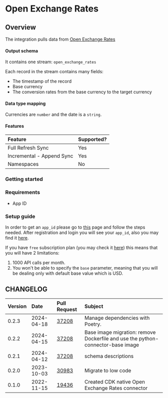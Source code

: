 # Open Exchange Rates

## Overview

The integration pulls data from [Open Exchange Rates](https://openexchangerates.org/)

#### Output schema

It contains one stream: `open_exchange_rates`

Each record in the stream contains many fields:

* The timestamp of the record
* Base currency
* The conversion rates from the base currency to the target currency

#### Data type mapping

Currencies are `number` and the date is a `string`.

#### Features

| Feature | Supported? |
| :--- | :--- |
| Full Refresh Sync | Yes |
| Incremental - Append Sync | Yes |
| Namespaces | No |

### Getting started

### Requirements

* App ID

### Setup guide

In order to get an `app_id` please go to [this](https://docs.openexchangerates.org/reference/authentication) page and follow the steps needed. After registration and login you will see your `app_id`, also you may find it [here](https://openexchangerates.org/account).

If you have `free` subscription plan \(you may check it [here](https://openexchangerates.org/account/usage)\) this means that you will have 2 limitations:

1. 1000 API calls per month.
2. You won't be able to specify the `base` parameter, meaning that you will be dealing only with default base value which is USD.

## CHANGELOG

| Version | Date       | Pull Request                                             | Subject                                                                                              |
| :------ | :--------- | :------------------------------------------------------- | :--------------------------------------------------------------------------------------------------- |
| 0.2.3 | 2024-04-18 | [37208](https://github.com/airbytehq/airbyte/pull/37208) | Manage dependencies with Poetry. |
| 0.2.2 | 2024-04-15 | [37208](https://github.com/airbytehq/airbyte/pull/37208) | Base image migration: remove Dockerfile and use the python-connector-base image |
| 0.2.1 | 2024-04-12 | [37208](https://github.com/airbytehq/airbyte/pull/37208) | schema descriptions |
| 0.2.0 | 2023-10-03 | [30983](https://github.com/airbytehq/airbyte/pull/30983) | Migrate to low code |
| 0.1.0   | 2022-11-15 | [19436](https://github.com/airbytehq/airbyte/issues/19436) | Created CDK native Open Exchange Rates connector  |
